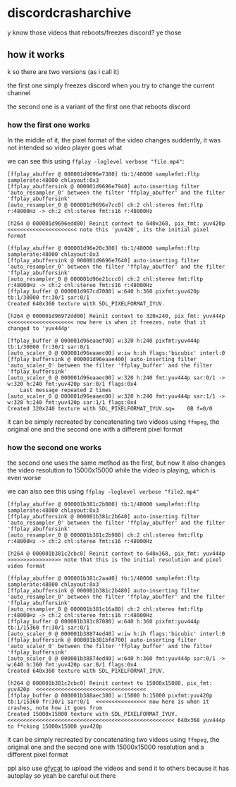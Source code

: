 # discordcrasharchive
y know those videos that reboots/freezes discord? ye those


## how it works

k so there are two versions (as i call it)

the first one simply freezes discord when you try to change the current channel

the second one is a variant of the first one that reboots discord

### how the first one works

In the middle of it, the pixel format of the video changes suddently, it was not intended so video player goes what

we can see this using `ffplay -loglevel verbose "file.mp4"`:

```
[ffplay_abuffer @ 000001d9696e7380] tb:1/48000 samplefmt:fltp samplerate:48000 chlayout:0x3
[ffplay_abuffersink @ 000001d9696e7940] auto-inserting filter 'auto_resampler_0' between the filter 'ffplay_abuffer' and the filter 'ffplay_abuffersink'
[auto_resampler_0 @ 000001d9696e7cc0] ch:2 chl:stereo fmt:fltp r:48000Hz -> ch:2 chl:stereo fmt:s16 r:48000Hz

[h264 @ 000001d9696edd80] Reinit context to 640x368, pix_fmt: yuv420p  <<<<<<<<<<<<<<<<<<<<<< note this 'yuv420', its the initial pixel format

[ffplay_abuffer @ 000001d96e20c380] tb:1/48000 samplefmt:fltp samplerate:48000 chlayout:0x3
[ffplay_abuffersink @ 000001d9696e7640] auto-inserting filter 'auto_resampler_0' between the filter 'ffplay_abuffer' and the filter 'ffplay_abuffersink'
[auto_resampler_0 @ 000001d96e21ccc0] ch:2 chl:stereo fmt:fltp r:48000Hz -> ch:2 chl:stereo fmt:s16 r:48000Hz
[ffplay_buffer @ 000001d967cd7080] w:640 h:360 pixfmt:yuv420p tb:1/30000 fr:30/1 sar:0/1
Created 640x360 texture with SDL_PIXELFORMAT_IYUV.

[h264 @ 000001d96972dd00] Reinit context to 320x240, pix_fmt: yuv444p  <<<<<<<<<<<<<<<<<<<<< now here is when it freezes, note that it changed to 'yuv444p'

[ffplay_buffer @ 000001d96eaaef00] w:320 h:240 pixfmt:yuv444p tb:1/30000 fr:30/1 sar:0/1
[auto_scaler_0 @ 000001d96eaaec00] w:iw h:ih flags:'bicubic' interl:0
[ffplay_buffersink @ 000001d96eaae400] auto-inserting filter 'auto_scaler_0' between the filter 'ffplay_buffer' and the filter 'ffplay_buffersink'
[auto_scaler_0 @ 000001d96eaaec00] w:320 h:240 fmt:yuv444p sar:0/1 -> w:320 h:240 fmt:yuv420p sar:0/1 flags:0x4
    Last message repeated 2 times
[auto_scaler_0 @ 000001d96eaaec00] w:320 h:240 fmt:yuv444p sar:1/1 -> w:320 h:240 fmt:yuv420p sar:1/1 flags:0x4
Created 320x240 texture with SDL_PIXELFORMAT_IYUV.sq=    0B f=0/0
```

it can be simply recreated by concatenating two videos using `ffmpeg`, the original one and the second one with a different pixel format

### how the second one works

the second one uses the same method as the first, but now it also changes the video resolution to 15000x15000 while the video is playing, which is even worse

we can also see this using `ffplay -loglevel verbose "file2.mp4"`

```
[ffplay_abuffer @ 000001b381c2b080] tb:1/48000 samplefmt:fltp samplerate:48000 chlayout:0x3
[ffplay_abuffersink @ 000001b381c2b640] auto-inserting filter 'auto_resampler_0' between the filter 'ffplay_abuffer' and the filter 'ffplay_abuffersink'
[auto_resampler_0 @ 000001b381c2b980] ch:2 chl:stereo fmt:fltp r:48000Hz -> ch:2 chl:stereo fmt:s16 r:48000Hz

[h264 @ 000001b381c2cbc0] Reinit context to 640x368, pix_fmt: yuv444p >>>>>>>>>>>>>>>>> note that this is the initial resolution and pixel video format

[ffplay_abuffer @ 000001b381c2aa40] tb:1/48000 samplefmt:fltp samplerate:48000 chlayout:0x3
[ffplay_abuffersink @ 000001b381c2b480] auto-inserting filter 'auto_resampler_0' between the filter 'ffplay_abuffer' and the filter 'ffplay_abuffersink'
[auto_resampler_0 @ 000001b381c16a80] ch:2 chl:stereo fmt:fltp r:48000Hz -> ch:2 chl:stereo fmt:s16 r:48000Hz
[ffplay_buffer @ 000001b381c87080] w:640 h:360 pixfmt:yuv444p tb:1/15360 fr:30/1 sar:0/1
[auto_scaler_0 @ 000001b38874ed40] w:iw h:ih flags:'bicubic' interl:0
[ffplay_buffersink @ 000001b381bfd700] auto-inserting filter 'auto_scaler_0' between the filter 'ffplay_buffer' and the filter 'ffplay_buffersink'
[auto_scaler_0 @ 000001b38874ed40] w:640 h:360 fmt:yuv444p sar:0/1 -> w:640 h:360 fmt:yuv420p sar:0/1 flags:0x4
Created 640x360 texture with SDL_PIXELFORMAT_IYUV.

[h264 @ 000001b381c2cbc0] Reinit context to 15008x15008, pix_fmt: yuv420p  <<<<<<<<<<<<<<<<<<<<<<<<<<<<<<<<<<<
[ffplay_buffer @ 000001b388aec380] w:15000 h:15000 pixfmt:yuv420p tb:1/15360 fr:30/1 sar:0/1  <<<<<<<<<<<<<<<< now here is when it crashes, note how it goes from 
Created 15000x15000 texture with SDL_PIXELFORMAT_IYUV.   <<<<<<<<<<<<<<<<<<<<<<<<<<<<<<<<<<<<<<<<<<<<<<<<<<<<< 640x368 yuv444p to f*cking 15000x15000 yuv420p

```

it can be simply recreated by concatenating two videos using `ffmpeg`, the original one and the second one with 15000x15000 resolution and a different pixel format

ppl also use [gfycat](https://gfycat.com/) to upload the videos and send it to others because it has autoplay so yeah be careful out there
